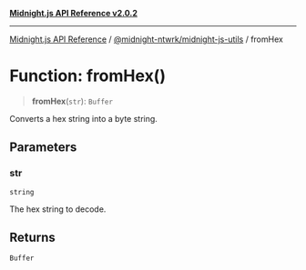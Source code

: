 [**Midnight.js API Reference v2.0.2**](../../../README.md)

***

[Midnight.js API Reference](../../../packages.md) / [@midnight-ntwrk/midnight-js-utils](../README.md) / fromHex

# Function: fromHex()

> **fromHex**(`str`): `Buffer`

Converts a hex string into a byte string.

## Parameters

### str

`string`

The hex string to decode.

## Returns

`Buffer`
